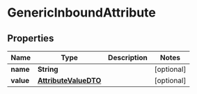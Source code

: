 

# GenericInboundAttribute


## Properties

| Name | Type | Description | Notes |
|------------ | ------------- | ------------- | -------------|
|**name** | **String** |  |  [optional] |
|**value** | [**AttributeValueDTO**](AttributeValueDTO.md) |  |  [optional] |



